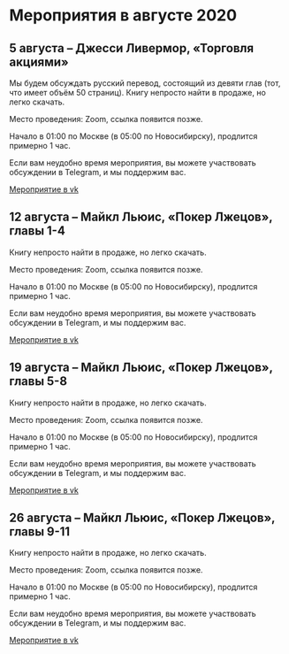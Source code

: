 # Мероприятия в августе 2020

## 5 августа – Джесси Ливермор, «Торговля акциями»

Мы будем обсуждать русский перевод, состоящий из девяти глав (тот, что имеет объём 50 страниц). Книгу непросто найти в продаже, но легко скачать.

Место проведения: Zoom, ссылка появится позже.

Начало в 01:00 по Москве (в 05:00 по Новосибирску), продлится примерно 1 час.

Если вам неудобно время мероприятия, вы можете участвовать обсуждении в Telegram, и мы поддержим вас.

[Мероприятие в vk](https://vk.com/event197388189)

## 12 августа – Майкл Льюис, «Покер Лжецов», главы 1-4

Книгу непросто найти в продаже, но легко скачать.

Место проведения: Zoom, ссылка появится позже.

Начало в 01:00 по Москве (в 05:00 по Новосибирску), продлится примерно 1 час.

Если вам неудобно время мероприятия, вы можете участвовать обсуждении в Telegram, и мы поддержим вас.

[Мероприятие в vk](https://vk.com/event197389753)

## 19 августа – Майкл Льюис, «Покер Лжецов», главы 5-8

Книгу непросто найти в продаже, но легко скачать.

Место проведения: Zoom, ссылка появится позже.

Начало в 01:00 по Москве (в 05:00 по Новосибирску), продлится примерно 1 час.

Если вам неудобно время мероприятия, вы можете участвовать обсуждении в Telegram, и мы поддержим вас.

[Мероприятие в vk](https://vk.com/event197389842)

## 26 августа – Майкл Льюис, «Покер Лжецов», главы 9-11

Книгу непросто найти в продаже, но легко скачать.

Место проведения: Zoom, ссылка появится позже.

Начало в 01:00 по Москве (в 05:00 по Новосибирску), продлится примерно 1 час.

Если вам неудобно время мероприятия, вы можете участвовать обсуждении в Telegram, и мы поддержим вас.

[Мероприятие в vk](https://vk.com/event197389958)
